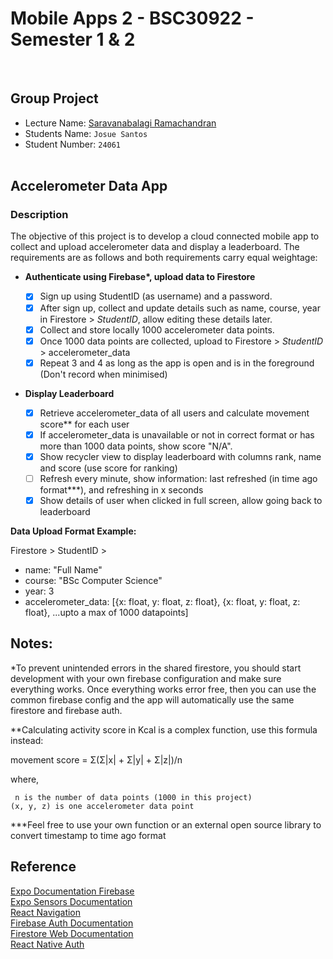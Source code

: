 # Mobile Apps 2 - BSC30922 - Semester 1 & 2

<br>

## Group Project

- Lecture Name: [Saravanabalagi Ramachandran](https://github.com/saravanabalagi)
- Students Name: `Josue Santos`
- Student Number: `24061`
  <br><br>

## Accelerometer Data App <br>

### Description <br>

The objective of this project is to develop a cloud connected mobile app to collect and upload accelerometer data and display a leaderboard. The requirements are as follows and both requirements carry equal weightage:

- <b>Authenticate using Firebase\*, upload data to Firestore</b><br>

  - [x] Sign up using StudentID (as username) and a password.<br>
  - [x] After sign up, collect and update details such as name, course, year in Firestore > <i>StudentID</i>, allow editing these details later.<br>
  - [x] Collect and store locally 1000 accelerometer data points.<br>
  - [x] Once 1000 data points are collected, upload to Firestore > <i>StudentID</i> > accelerometer_data<br>
  - [x] Repeat 3 and 4 as long as the app is open and is in the foreground (Don't record when minimised)<br>

- <b>Display Leaderboard<br></b>

  - [x] Retrieve accelerometer_data of all users and calculate movement score\*\* for each user<br>
  - [x] If accelerometer_data is unavailable or not in correct format or has more than 1000 data points, show score "N/A".<br>
  - [x] Show recycler view to display leaderboard with columns rank, name and score (use score for ranking)<br>
  - [ ] Refresh every minute, show information: last refreshed (in time ago format\*\*\*), and refreshing in x seconds<br>
  - [x] Show details of user when clicked in full screen, allow going back to leaderboard<br>

<b>Data Upload Format Example:</b>

Firestore > StudentID ><br>

- name: "Full Name"<br>
- course: "BSc Computer Science"<br>
- year: 3<br>
- accelerometer_data: [{x: float, y: float, z: float}, {x: float, y: float, z: float}, ...upto a max of 1000 datapoints]<br>

## Notes:

\*To prevent unintended errors in the shared firestore, you should start development with your own firebase configuration and make sure everything works. Once everything works error free, then you can use the common firebase config and the app will automatically use the same firestore and firebase auth.<br>

\*\*Calculating activity score in Kcal is a complex function, use this formula instead:

movement score = Σ(Σ|x| + Σ|y| + Σ|z|)/n

where,

     n is the number of data points (1000 in this project)
    (x, y, z) is one accelerometer data point

\*\*\*Feel free to use your own function or an external open source library to convert timestamp to time ago format

## Reference

[Expo Documentation Firebase](https://docs.expo.dev/guides/using-firebase/)<br>
[Expo Sensors Documentation](https://docs.expo.dev/versions/latest/sdk/accelerometer/)<br>
[React Navigation](https://reactnavigation.org/docs/getting-started)<br>
[Firebase Auth Documentation](https://firebase.google.com/docs/auth/web/start)<br>
[Firestore Web Documentation](https://firebase.google.com/docs/firestore/quickstart)<br>
[React Native Auth](https://youtu.be/ql4J6SpLXZA)<br>
